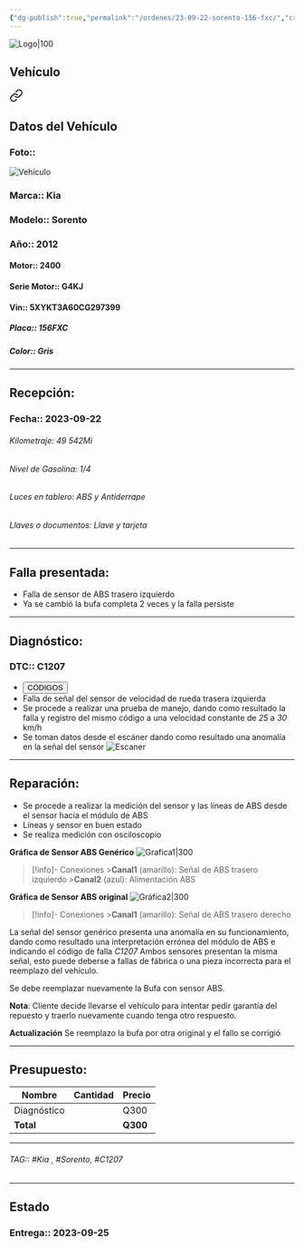 ```yaml
---
{"dg-publish":true,"permalink":"/ordenes/23-09-22-sorento-156-fxc/","created":"","updated":""}
---
```


![Logo|100](http://drive.google.com/uc?export=view&id=137fl3TIZ0-PU8b-Pt0bsjclwHub_u78G)

## Vehículo

<div class="transclusion internal-embed is-loaded"><a class="markdown-embed-link" href="/vehiculos/kia/sorento-156-fxc/#datos-del-vehiculo" aria-label="Open link"><svg xmlns="http://www.w3.org/2000/svg" width="24" height="24" viewBox="0 0 24 24" fill="none" stroke="currentColor" stroke-width="2" stroke-linecap="round" stroke-linejoin="round" class="svg-icon lucide-link"><path d="M10 13a5 5 0 0 0 7.54.54l3-3a5 5 0 0 0-7.07-7.07l-1.72 1.71"></path><path d="M14 11a5 5 0 0 0-7.54-.54l-3 3a5 5 0 0 0 7.07 7.07l1.71-1.71"></path></svg></a><div class="markdown-embed">



## Datos del Vehículo 
### Foto:: 
![Vehículo](http://drive.google.com/uc?export=view&id=1e-Gt49qN0VifpkzPYz8XGQp7L-ZymaqL)

### Marca:: Kia 
### Modelo:: Sorento
### Año:: 2012
#### Motor:: 2400
#### Serie Motor:: G4KJ
#### Vin:: 5XYKT3A60CG297399
##### Placa:: 156FXC
##### Color:: Gris
---


</div></div>


## Recepción:
### Fecha:: 2023-09-22

###### Kilometraje: 49 542Mi
###### Nivel de Gasolina: 1/4
###### Luces en tablero: ABS y Antiderrape 
###### Llaves o documentos: Llave y tarjeta

---

## Falla presentada:
- Falla de sensor de ABS trasero izquierdo
- Ya se cambió la bufa completa 2 veces y la falla persiste 


---

## Diagnóstico:
### DTC:: C1207

- <a href="http://aitus.golo365.com/Home/Report/reportDetail/diagnose_record_id/cfe0a727geAE8cTd8cnRKw54lp/report_type/D/l/es/timezone/-6"><button class="btn success">CÓDIGOS</button></a>
- Falla de señal del sensor de velocidad de rueda trasera izquierda 
- Se procede a realizar una prueba de manejo, dando como resultado la falla y registro del mismo código a una velocidad constante de *25* a *30* km/h
- Se toman datos desde el escáner dando como resultado una anomalía en la señal del sensor 
	![Escaner](http://drive.google.com/uc?export=view&id=1dybBtZdMTxlEVuAuvuODcKFt5qBB8F5y)

---
## Reparación:
- Se procede a realizar la medición del sensor y las líneas de ABS desde el sensor hacia el módulo de ABS 
- Líneas y sensor en buen estado 
- Se realiza medición con osciloscopio

**Gráfica de Sensor ABS Genérico**
	![Grafica1|300](http://drive.google.com/uc?export=view&id=1eARbekJqdNJkmHDtAp3O9Pi2l6QUWJ7r)
	
 >[!info]- Conexiones
	>**Canal1** (amarillo): Señal de ABS trasero izquierdo
	>**Canal2** (azul): Alimentación ABS

**Gráfica de Sensor ABS original**
![Gráfica2|300](http://drive.google.com/uc?export=view&id=1eLhlx-cuy30OpWYUlanKb4VQCTI4CgKe)
>[!info]- Conexiones
	>**Canal1** (amarillo): Señal de ABS trasero derecho 

La señal del sensor genérico presenta una anomalía en su funcionamiento, dando como resultado una interpretación errónea del módulo de ABS e indicando el código de falla *C1207*
Ambos sensores presentan la misma señal, esto puede deberse a fallas de fábrica o una pieza incorrecta para el reemplazo del vehículo.

Se debe reemplazar nuevamente la Bufa con sensor ABS.

**Nota**: Cliente decide llevarse el vehículo para intentar pedir garantía del repuesto y traerlo nuevamente cuando tenga otro respuesto.

**Actualización** 
Se reemplazo la bufa por otra original y el fallo se corrigió 

---

## Presupuesto:

| Nombre | Cantidad | Precio |
| ------ | -------- | ------ |
|  Diagnóstico       |          |  Q300      |
| **Total**       |        |    **Q300**    |

---

###### TAG:: #Kia , #Sorento, #C1207

---

## Estado

### Entrega:: 2023-09-25